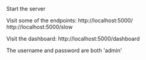 Start the server

Visit some of the endpoints:
http://localhost:5000/
http://localhost:5000/slow

Visit the dashboard:
http://localhost:5000/dashboard

The username and password are both 'admin'
